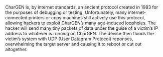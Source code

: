 CharGEN is, by internet standards, an ancient protocol created in 1983 for the purposes of debugging or testing. Unfortunately, many internet-connected printers or copy machines still actively use this protocol, allowing hackers to exploit CharGEN’s many age-induced loopholes. The hacker will send many tiny packets of data under the guise of a victim’s IP address to whatever is running on CharGEN. The device then floods the victim’s system with UDP (User Datagram Protocol) reponses, overwhelming the target server and causing it to reboot or cut out altogether.

